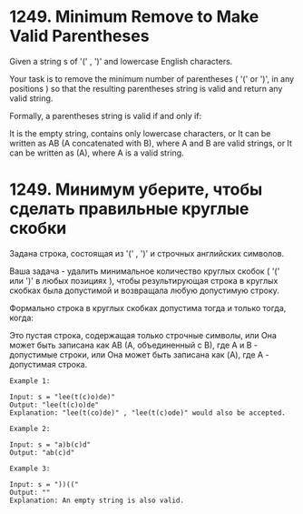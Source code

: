 # 1249. Minimum Remove to Make Valid Parentheses

Given a string s of '(' , ')' and lowercase English characters.

Your task is to remove the minimum number of parentheses ( '(' or ')', in any positions ) so that the resulting parentheses string is valid and return any valid string.

Formally, a parentheses string is valid if and only if:

It is the empty string, contains only lowercase characters, or
It can be written as AB (A concatenated with B), where A and B are valid strings, or
It can be written as (A), where A is a valid string.

# 1249. Минимум уберите, чтобы сделать правильные круглые скобки

Задана строка, состоящая из '(' , ')' и строчных английских символов.

Ваша задача - удалить минимальное количество круглых скобок ( '(' или ')' в любых позициях ), чтобы результирующая строка в круглых скобках была допустимой и возвращала любую допустимую строку.

Формально строка в круглых скобках допустима тогда и только тогда, когда:

Это пустая строка, содержащая только строчные символы, или
Она может быть записана как AB (A, объединенный с B), где A и B - допустимые строки, или
Она может быть записана как (A), где A - допустимая строка.

```
Example 1:

Input: s = "lee(t(c)o)de)"
Output: "lee(t(c)o)de"
Explanation: "lee(t(co)de)" , "lee(t(c)ode)" would also be accepted.

Example 2:

Input: s = "a)b(c)d"
Output: "ab(c)d"

Example 3:

Input: s = "))(("
Output: ""
Explanation: An empty string is also valid.
```